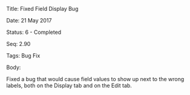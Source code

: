 Title:  Fixed Field Display Bug

Date:   21 May 2017

Status: 6 - Completed

Seq:    2.90

Tags:   Bug Fix

Body:   
 
Fixed a bug that would cause field values to show up next to the wrong labels, both on the Display tab and on the Edit tab. 

